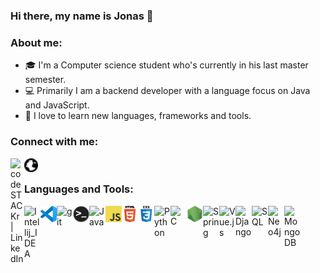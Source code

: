 ### Hi there, my name is Jonas 👋

### About me:
- 🎓 I'm a Computer science student who's currently in his last master semester.
- 💻 Primarily I am a backend developer with a language focus on Java and JavaScript.
- 🤔 I love to learn new languages, frameworks and tools. 

### Connect with me:

[<img align="left" alt="codeSTACKr | LinkedIn" width="22px" src="https://cdn.jsdelivr.net/npm/simple-icons@v3/icons/linkedin.svg" />][linkedin]
[<img align="left" alt="codeSTACKr.com" width="22px" src="https://raw.githubusercontent.com/iconic/open-iconic/master/svg/globe.svg" />][website]

<br/>

### Languages and Tools:

<img align="left" alt="Intellij_IDEA" width="26px" src="https://sos-software.com/wp-content/uploads/IntelliJ_IDEA_Logo.svg_.png" />

<img align="left" alt="Visual Studio Code" width="26px" src="https://raw.githubusercontent.com/github/explore/80688e429a7d4ef2fca1e82350fe8e3517d3494d/topics/visual-studio-code/visual-studio-code.png" />

<img align="left" alt="git" width="26px" src="https://www.netways.de/wp-content/uploads/2014/02/Git-Icon-1788C.png" />

<img align="left" alt="termianl" width="26px" src="https://raw.githubusercontent.com/github/explore/80688e429a7d4ef2fca1e82350fe8e3517d3494d/topics/terminal/terminal.png" />

<img align="left" alt="Java" width="26px" src="https://upload.wikimedia.org/wikipedia/de/thumb/e/e1/Java-Logo.svg/1200px-Java-Logo.svg.png" />

<img align="left" alt="JavaScript" width="26px" src="https://raw.githubusercontent.com/github/explore/80688e429a7d4ef2fca1e82350fe8e3517d3494d/topics/javascript/javascript.png" />

<img align="left" alt="HTML" width="26px" src="https://raw.githubusercontent.com/github/explore/80688e429a7d4ef2fca1e82350fe8e3517d3494d/topics/html/html.png" />

<img align="left" alt="CSS" width="26px" src="https://raw.githubusercontent.com/github/explore/80688e429a7d4ef2fca1e82350fe8e3517d3494d/topics/css/css.png" />

<img align="left" alt="Python" width="26px" src="https://www.pngkit.com/png/full/70-701749_this-free-icons-png-design-of-python-language.png" />

<img align="left" alt="C" width="26px" src="https://img.icons8.com/color/452/c-programming.png" />

<img align="left" alt="Node.js" width="26px" src="https://raw.githubusercontent.com/github/explore/80688e429a7d4ef2fca1e82350fe8e3517d3494d/topics/nodejs/nodejs.png" />

<img align="left" alt="Spring" width="26px" src="https://avatars0.githubusercontent.com/u/317776?v=4" />

<img align="left" alt="Vue.js" width="26px" src="https://upload.wikimedia.org/wikipedia/commons/thumb/9/95/Vue.js_Logo_2.svg/2000px-Vue.js_Logo_2.svg.png" />

<img align="left" alt="Django" width="26px" src="https://upload.wikimedia.org/wikipedia/de/thumb/0/0e/Django-logo.svg/2000px-Django-logo.svg.png" />

<img align="left" alt="SQL" width="26px" src="https://w7.pngwing.com/pngs/559/367/png-transparent-postgresql-object-relational-database-oracle-database-freebsd-icon-text-logo-head.png" />

<img align="left" alt="Neo4j" width="26px" src="https://humancoders-formations.s3.amazonaws.com/uploads/course/logo/23/formation-neo4j.png" />

<img align="left" alt="MongoDB" width="26px" src="https://icon2.cleanpng.com/20180811/vzh/kisspng-mongodb-inc-website-development-nosql-data-mongodb-logo-nasdaq-software-logo-5b6f8f1a8e1849.166637291534037786582.jpg" />

[website]: http://jonas.rbri.de
[linkedin]: http://jonas.rbri.de
